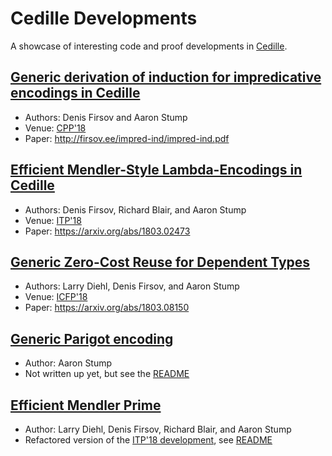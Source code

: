 # Cedille Developments
A showcase of interesting code and proof developments in [Cedille](https://github.com/cedille/cedille).

## [Generic derivation of induction for impredicative encodings in Cedille](impred-ind)
* Authors: Denis Firsov and Aaron Stump
* Venue: [CPP'18](https://popl18.sigplan.org/track/CPP-2018)
* Paper: http://firsov.ee/impred-ind/impred-ind.pdf

## [Efficient Mendler-Style Lambda-Encodings in Cedille](efficient-mendler)
* Authors: Denis Firsov, Richard Blair, and Aaron Stump
* Venue: [ITP'18](https://itp2018.inria.fr/)
* Paper: https://arxiv.org/abs/1803.02473

## [Generic Zero-Cost Reuse for Dependent Types](generic-reuse)
* Authors: Larry Diehl, Denis Firsov, and Aaron Stump
* Venue: [ICFP'18](https://conf.researchr.org/home/icfp-2018)
* Paper: https://arxiv.org/abs/1803.08150

## [Generic Parigot encoding](generic-parigot)
* Author: Aaron Stump
* Not written up yet, but see the [README](generic-parigot/README.txt)

## [Efficient Mendler Prime](efficient-mendler-prime)
* Author: Larry Diehl, Denis Firsov, Richard Blair, and Aaron Stump
* Refactored version of the [ITP'18 development](efficient-mendler),
  see [README](efficient-mendler-prime/README.md)
